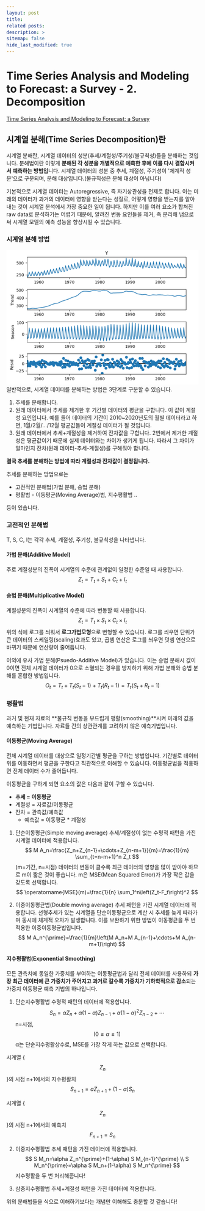 ```yaml
---
layout: post
title: 
related posts:
description: >
sitemap: false
hide_last_modified: true
---
```


# Time Series Analysis and Modeling to Forecast: a Survey - 2. Decomposition

[Time Series Analysis and Modeling to Forecast: a Survey](https://arxiv.org/abs/2104.00164)

## 시계열 분해(Time Series Decomposition)란
시계열 분해란, 시계열 데이터의 성분(추세/계절성/주기성/불규칙성)들을 분해하는 것입니다. 분해법이란 이렇게 **분해된 각 성분을 개별적으로 예측한 후에 이를 다시 결합시켜서 예측하는 방법입**니다. 시계열 데이터의 성분 중 추세, 계절성, 주기성이 '체계적 성분'으로 구분되며, 분해 대상입니다.(불규칙성은 분해 대상이 아닙니다)

기본적으로 시계열 데이터는 Autoregressive, 즉 자기상관성을 전제로 합니다. 이는 미래의 데이터가 과거의 데이터에 영향을 받는다는 성질로, 어떻게 영향을 받는지를 알아내는 것이 시계열 분석에서 가장 중요한 일이 됩니다. 하지만 이를 여러 요소가 합쳐진 raw data로 분석하기는 어렵기 때문에, 알려진 변동 요인들을 제거, 즉 분리해 냄으로써 시계열 모델의 예측 성능을 향상시킬 수 있습니다.

### 시계열 분해 방법
![](/assets/img/TS/TS2/image.png)
일반적으로, 시계열 데이터를 분해하는 방법은 3단계로 구분할 수 있습니다.

1. 추세를 분해합니다.
2. 원래 데이터에서 추세를 제거한 후 기간별 데이터의 평균을 구합니다. 이 값이 계절성 요인입니다.
예를 들어 데이터의 기간이 2010~2020년도의 월별 데이터라고 하면, 1월/2월/.../12월 평균값들이 계절성 데이터가 될 것입니다.
3. 원래 데이터에서 추세+계절성을 제거하여 잔차값을 구합니다.
2번에서 제거한 계절성은 평균값이기 때문에 실제 데이터와는 차이가 생기게 됩니다.
따라서 그 차이가 얼마인지 잔차(원래 데이터-추세-계절성)를 구해줘야 합니다.

**결국 추세를 분해하는 방법에 따라 계절성과 잔차값이 결정됩니다.**

추세를 분해하는 방법으로는
- 고전적인 분해법(가법 분해, 승법 분해)
- 평활법 - 이동평균(Moving Average)법, 지수평활법 .. 

등이 있습니다. 

### 고전적인 분해법
T, S, C, I는 각각 추세, 계절성, 주기성, 불규칙성을 나타냅니다.
#### 가법 분해(Additive Model)
주로 계절성분의 진폭이 시계열의 수준에 관계없이 일정한 수준일 때 사용합니다.
$$
Z_t=T_t+S_t+C_t+I_t
$$
#### 승법 분해(Multiplicative Model)
계절성분의 진폭이 시계열의 수준에 따라 변동할 때 사용합니다.
$$
Z_t=T_t\times S_t\times C_t\times I_t
$$
위의 식에 로그를 씌워서 **로그가법모형**으로 변형할 수 있습니다. 로그를 씌우면 단위가 큰 데이터의 스케일링(scaling)효과도 있고, 곱셈 연산은 로그를 씌우면 덧셈 연산으로 바뀌기 때문에 연산량이 줄어듭니다.

이외에 유사 가법 분해(Psuedo-Additive Model)가 있습니다. 이는 승법 분해시 값이 0이면 전체 시계열 데이터가 0으로 소멸되는 경우를 방지하기 위해 가법 분해와 승법 분해를 혼합한 방법입니다.
$$
O_t=T_t+T_t\left(S_t-1\right)+T_t\left(R_t-1\right)=T_t\left(S_t+R_t-1\right)
$$


### 평활법
과거 및 현재 자료의 **불규칙 변동을 부드럽게 평활(smoothing)**시켜 미래의 값을 예측하는 기법입니다. 자료들 간의 상관관계를 고려하지 않은 예측기법입니다.
#### 이동평균(Moving Average)
전체 시계열 데이터를 대상으로 일정기간별 평균을 구하는 방법입니다.
기간별로 데이터 위를 이동하면서 평균을 구한다고 직관적으로 이해할 수 있습니다.
이동평균법을 적용하면 전체 데이터 수가 줄어듭니다.

이동평균을 구하게 되면 요소의 값은 다음과 같이 구할 수 있습니다.
- **추세 = 이동평균**
- 계절성 = 자료값/이동평균
- 잔차 = 관측값/예측값
  - 예측값 = 이동평균 * 계절성


1. 단순이동평균(Simple moving average)
추세/계절성이 없는 수평적 패턴을 가진 시계열 데이터에 적용합니다.
$$
M A_n=\frac{Z_n+Z_{n-1}+\cdots+Z_{n-m+1}}{m}=\frac{1}{m} \sum_{t=n-m+1}^n Z_t
$$
(m=기간, n=시점)
데이터의 변동이 클수록 최근 데이터의 영향을 많이 받아야 하므로 m이 짧은 것이 좋습니다.
m은 MSE(Mean Squared Error)가 가장 작은 값을 갖도록 선택합니다.
$$
\operatorname{MSE}(m)=\frac{1}{n} \sum_1^n\left(Z_t-F_t\right)^2
$$

2. 이중이동평균법(Double moving average)
추세 패턴을 가진 시계열 데이터에 적용합니다.
선형추세가 있는 시계열을 단순이동평균으로 계산 시 추세를 늦게 따라가며 동시에 체계적 오차가 발생합니다. 이를 보완하기 위한 방법이 이동평균을 두 번 적용한 이중이동평균법입니다.
$$
M A_n^{\prime}=\frac{1}{m}\left(M A_n+M A_{n-1}+\cdots+M A_{n-m+1}\right)
$$

#### 지수평활법(Exponential Smoothing)
모든 관측치에 동일한 가중치를 부여하는 이동평균법과 달리 전체 데이터를 사용하되 **가장 최근 데이터에 큰 가중치가 주어지고 과거로 갈수록 가중치가 기하학적으로 감소**되는 가중치 이동평균 예측 기법의 하나입니다.

1. 단순지수평활법
수평적 패턴의 데이터에 적용합니다.
$$
S_n=\alpha Z_n+\alpha(1-\alpha) Z_{n-1}+\alpha(1-\alpha)^2 Z_{n-2}+\cdots
$$
n=시점, $$(0\leq \alpha \leq 1)$$
α는 단순지수평활상수로, MSE를 가장 작게 하는 값으로 선택합니다.

시계열 {$$Z_n$$}의 시점 n+1에서의 지수평활치
$$
S_{n+1}=a Z_{n+1}+(1-\alpha) S_n
$$

시계열 {$$Z_n$$}의 시점 n+1에서의 예측치
$$
F_{n+1}=S_n
$$

2. 이중지수평활법
추세 패턴을 가진 데이터에 적용합니다.
$$
S M_n=\alpha Z_n^{\prime}+(1-\alpha) S M_{n-1}^{\prime} \\
S M_n^{\prime}=\alpha S M_n+(1-\alpha) S M_n^{\prime}
$$
지수평활을 두 번 처리해줍니다!

3. 삼중지수평활법
추세+계절성 패턴을 가진 데이터에 적용합니다.

위의 분해법들을 식으로 이해하기보다는 개념만 이해해도 충분할 것 같습니다!